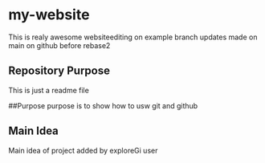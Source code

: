 # my-website
This is realy awesome websiteediting on example branch
updates made on main on github before rebase2

## Repository Purpose
This is just a readme file

##Purpose
purpose is to show how to usw git and github

## Main Idea 
Main idea of project added by exploreGi user

